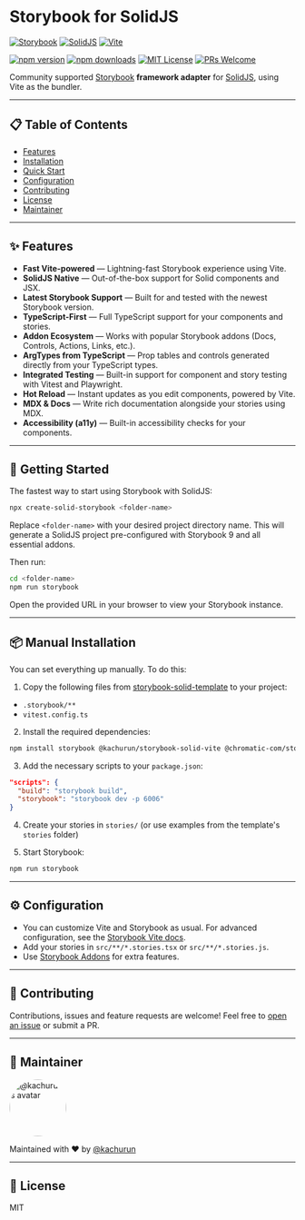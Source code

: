 # Storybook for SolidJS

[![Storybook](https://img.shields.io/badge/Storybook-FF4785?style=flat-square&logo=storybook&logoColor=white)](https://storybook.js.org)
[![SolidJS](https://img.shields.io/badge/SolidJS-2C4F7C?style=flat-square&logo=solid&logoColor=white)](https://solidjs.com)
[![Vite](https://img.shields.io/badge/Vite-646CFF?style=flat-square&logo=vite&logoColor=white)](https://vitejs.dev)

[![npm version](https://img.shields.io/npm/v/@kachurun/storybook-solid-vite?style=flat-square)](https://www.npmjs.com/package/@kachurun/storybook-solid-vite)
[![npm downloads](https://img.shields.io/npm/dw/@kachurun/storybook-solid-vite?style=flat-square)](https://www.npmjs.com/package/@kachurun/storybook-solid-vite)
[![MIT License](https://img.shields.io/badge/license-MIT-blue.svg?style=flat-square)](./LICENSE)
[![PRs Welcome](https://img.shields.io/badge/PRs-welcome-brightgreen.svg?style=flat-square)](https://github.com/solidjs-community/storybook/pulls)


Community supported [Storybook](https://storybook.js.org/) **framework adapter** for [SolidJS](https://solidjs.com/), using Vite as the bundler.

---

## 📋 Table of Contents

- [Features](#features)
- [Installation](#installation)
- [Quick Start](#quick-start)
- [Configuration](#configuration)
- [Contributing](#contributing)
- [License](#license)
- [Maintainer](#maintainer)

---

## ✨ Features

- **Fast Vite-powered** — Lightning-fast Storybook experience using Vite.
- **SolidJS Native** — Out-of-the-box support for Solid components and JSX.
- **Latest Storybook Support** — Built for and tested with the newest Storybook version.
- **TypeScript-First** — Full TypeScript support for your components and stories.
- **Addon Ecosystem** — Works with popular Storybook addons (Docs, Controls, Actions, Links, etc.).
- **ArgTypes from TypeScript** — Prop tables and controls generated directly from your TypeScript types.
- **Integrated Testing** — Built-in support for component and story testing with Vitest and Playwright.
- **Hot Reload** — Instant updates as you edit components, powered by Vite.
- **MDX & Docs** — Write rich documentation alongside your stories using MDX.
- **Accessibility (a11y)** — Built-in accessibility checks for your components.

---


## 🚀 Getting Started

The fastest way to start using Storybook with SolidJS:

```bash
npx create-solid-storybook <folder-name>
```

Replace `<folder-name>` with your desired project directory name. This will generate a SolidJS project pre-configured with Storybook 9 and all essential addons.

Then run:

```bash
cd <folder-name>
npm run storybook
```

Open the provided URL in your browser to view your Storybook instance.

---

## 📦 Manual Installation
You can set everything up manually.
To do this:
1. Copy the following files from [storybook-solid-template](https://github.com/solidjs-community/storybook/tree/main/packages/storybook-solid-template) to your project:

- `.storybook/**`
- `vitest.config.ts`

2. Install the required dependencies:

```bash
npm install storybook @kachurun/storybook-solid-vite @chromatic-com/storybook @storybook/addon-onboarding @storybook/addon-docs @storybook/addon-a11y @storybook/addon-links @storybook/addon-vitest @vitest/coverage-v8 playwright vitest @vitest/browser
```

3. Add the necessary scripts to your `package.json`:

```json
"scripts": {
  "build": "storybook build",
  "storybook": "storybook dev -p 6006"
}
```

4. Create your stories in `stories/` (or use examples from the template's `stories` folder)

5. Start Storybook:

```bash
npm run storybook
```

---

## ⚙️ Configuration

- You can customize Vite and Storybook as usual. For advanced configuration, see the [Storybook Vite docs](https://storybook.js.org/docs/builders/vite).
- Add your stories in `src/**/*.stories.tsx` or `src/**/*.stories.js`.
- Use [Storybook Addons](https://storybook.js.org/addons) for extra features.

---

## 🤝 Contributing

Contributions, issues and feature requests are welcome! Feel free to [open an issue](https://github.com/solidjs-community/storybook/issues) or submit a PR.

---

## 👤 Maintainer

<img src="https://github.com/kachurun.png" width="100" height="100" alt="@kachurun's avatar" style="border-radius: 50%;">

Maintained with ❤️ by [@kachurun](https://github.com/kachurun)

---

## 📖 License

MIT
